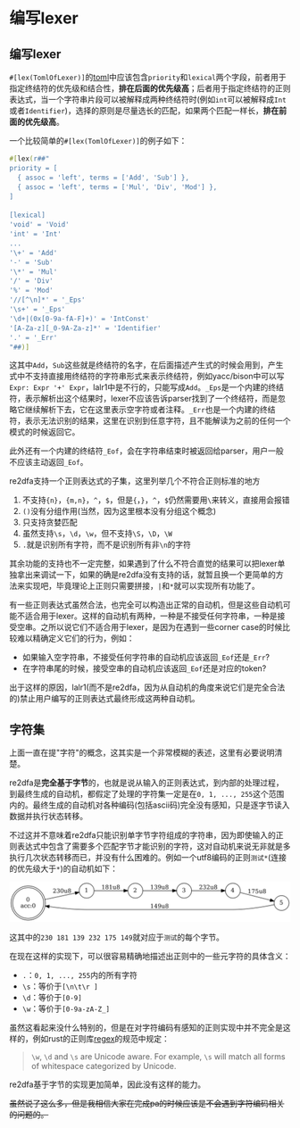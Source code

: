 # 编写lexer

## 编写lexer

`#[lex(TomlOfLexer)]`的[toml](https://github.com/LongTengDao/TOML/blob/%E9%BE%99%E8%85%BE%E9%81%93-%E8%AF%91/versions/cn/toml-v0.5.0.md)中应该包含`priority`和`lexical`两个字段，前者用于指定终结符的优先级和结合性，**排在后面的优先级高**；后者用于指定终结符的正则表达式，当一个字符串片段可以被解释成两种终结符时(例如`int`可以被解释成`Int`或者`Identifier`)，选择的原则是尽量选长的匹配，如果两个匹配一样长，**排在前面的优先级高**。

一个比较简单的`#[lex(TomlOfLexer)]`的例子如下：

```rust
#[lex(r##"
priority = [
  { assoc = 'left', terms = ['Add', 'Sub'] },
  { assoc = 'left', terms = ['Mul', 'Div', 'Mod'] },
]

[lexical]
'void' = 'Void'
'int' = 'Int'
...
'\+' = 'Add'
'-' = 'Sub'
'\*' = 'Mul'
'/' = 'Div'
'%' = 'Mod'
'//[^\n]*' = '_Eps'
'\s+' = '_Eps'
'\d+|(0x[0-9a-fA-F]+)' = 'IntConst'
'[A-Za-z][_0-9A-Za-z]*' = 'Identifier'
'.' = '_Err'
"##)]
```

这其中`Add`，`Sub`这些就是终结符的名字，在后面描述产生式的时候会用到，产生式中不支持直接用终结符的字符串形式来表示终结符，例如yacc/bison中可以写`Expr: Expr '+' Expr`，lalr1中是不行的，只能写成`Add`。`_Eps`是一个内建的终结符，表示解析出这个结果时，lexer不应该告诉parser找到了一个终结符，而是忽略它继续解析下去，它在这里表示空字符或者注释。`_Err`也是一个内建的终结符，表示无法识别的结果，这里在识别到任意字符，且不能解读为之前的任何一个模式的时候返回它。

此外还有一个内建的终结符`_Eof`，会在字符串结束时被返回给parser，用户一般不应该主动返回`_Eof`。

re2dfa支持一个正则表达式的子集，这里列举几个不符合正则标准的地方

1. 不支持`{n}`，`{m,n}`，`^`，`$`，但是`{`，`}`，`^`，`$`仍然需要用`\`来转义，直接用会报错
2. `()`没有分组作用(当然，因为这里根本没有分组这个概念)
3. 只支持贪婪匹配
4. 虽然支持`\s`，`\d`，`\w`，但不支持`\S`，`\D`，`\W`
5. `.`就是识别所有字符，而不是识别所有非`\n`的字符

其余功能的支持也不一定完整，如果遇到了什么不符合直觉的结果可以把lexer单独拿出来调试一下，如果的确是re2dfa没有支持的话，就暂且换一个更简单的方法来实现吧，毕竟理论上正则只需要拼接，`|`和`*`就可以实现所有功能了。

有一些正则表达式虽然合法，也完全可以构造出正常的自动机，但是这些自动机可能不适合用于lexer。这样的自动机有两种，一种是不接受任何字符串，一种是接受空串。之所以说它们不适合用于lexer，是因为在遇到一些corner case的时候比较难以精确定义它们的行为，例如：
- 如果输入空字符串，不接受任何字符串的自动机应该返回`_Eof`还是`_Err`?
- 在字符串尾的时候，接受空串的自动机应该返回`_Eof`还是对应的token?

出于这样的原因，lalr1(而不是re2dfa，因为从自动机的角度来说它们是完全合法的)禁止用户编写的正则表达式最终形成这两种自动机。

## 字符集

上面一直在提"字符"的概念，这其实是一个非常模糊的表述，这里有必要说明清楚。

re2dfa是**完全基于字节**的，也就是说从输入的正则表达式，到内部的处理过程，到最终生成的自动机，都假定了处理的字符集一定是在`0, 1, ..., 255`这个范围内的。最终生成的自动机对各种编码(包括ascii码)完全没有感知，只是逐字节读入数据并执行状态转移。

不过这并不意味着re2dfa只能识别单字节字符组成的字符串，因为即使输入的正则表达式中包含了需要多个匹配字节才能识别的字符，这对自动机来说无非就是多执行几次状态转移而已，并没有什么困难的。例如一个utf8编码的正则`测试*`(连接的优先级大于`*`)的自动机如下：

![测试](./pic/测试.png)

这其中的`230 181 139 232 175 149`就对应于`测试`的每个字节。

在现在这样的实现下，可以很容易精确地描述出正则中的一些元字符的具体含义：

- `.`：`0, 1, ..., 255`内的所有字符
- `\s`：等价于`[\n\t\r ]`
- `\d`：等价于`[0-9]`
- `\w`：等价于`[0-9a-zA-Z_]`

虽然这看起来没什么特别的，但是在对字符编码有感知的正则实现中并不完全是这样的，例如rust的正则库[regex](https://docs.rs/regex/1.1.9/regex/)的规范中规定：

> `\w`, `\d` and `\s` are Unicode aware. For example, `\s` will match all forms of whitespace categorized by Unicode.

re2dfa基于字节的实现更加简单，因此没有这样的能力。

~~虽然说了这么多，但是我相信大家在完成pa的时候应该是不会遇到字符编码相关的问题的。~~
